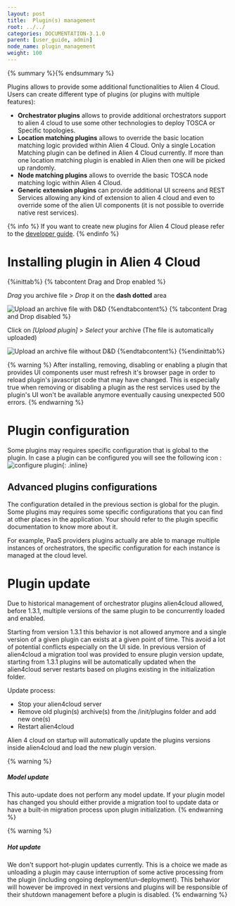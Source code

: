 ```yaml
---
layout: post
title:  Plugin(s) management
root: ../../
categories: DOCUMENTATION-3.1.0
parent: [user_guide, admin]
node_name: plugin_management
weight: 100
---
```


{% summary %}{% endsummary %}

Plugins allows to provide some additional functionalities to Alien 4 Cloud. Users can create different type of plugins (or plugins with multiple features):

* __Orchestrator plugins__ allows to provide additional orchestrators support to alien 4 cloud to use some other technologies to deploy TOSCA or Specific topologies.
* __Location matching plugins__ allows to override the basic location matching logic provided within Alien 4 Cloud. Only a single Location Matching plugin can be defined in Alien 4 Cloud currently. If more than one location matching plugin is enabled in Alien then one will be picked up randomly.
* __Node matching plugins__ allows to override the basic TOSCA node matching logic within Alien 4 Cloud.
* __Generic extension plugins__ can provide additional UI screens and REST Services allowing any kind of extension to alien 4 cloud and even to override some of the alien UI components (it is not possible to override native rest services).

{% info %}
If you want to create new plugins for Alien 4 Cloud please refer to the [developer guide](#/developer_guide/index.html).
{% endinfo %}

# Installing plugin in Alien 4 Cloud

{%inittab%}
{% tabcontent Drag and Drop enabled %}

*Drag* you archive file > *Drop* it on the **dash dotted** area

![Upload an archive file with D&D](../../images/3.1.0/user_guide/admin/plugin_management.png)
{%endtabcontent%}
{% tabcontent Drag and Drop disabled %}

Click on *[Upload plugin]* > *Select* your archive (The file is automatically uploaded)

![Upload an archive file without D&D](../../images/user_guide/upload-plugin-wihout-drag-and-drop.png)
{%endtabcontent%}
{%endinittab%}

{% warning %}
After installing, removing, disabling or enabling a plugin that provides UI components user must refresh it's browser page in order to reload plugin's javascript code that may have changed.
This is especially true when removing or disabling a plugin as the rest services used by the plugin's UI won't be available anymore eventually causing unexpected 500 errors.
{% endwarning %}

# Plugin configuration

Some plugins may requires specific configuration that is global to the plugin. In case a plugin can be configured you will see the following icon : ![configure plugin](../../images/3.1.0/user_guide/admin/plugin_global_configuration.png){: .inline}

## Advanced plugins configurations

The configuration detailed in the previous section is global for the plugin. Some plugins may requires some specific configurations that you can find at other places in the application. Your should refer to the plugin specific documentation to know more about it.

For example, PaaS providers plugins actually are able to manage multiple instances of orchestrators, the specific configuration for each instance is managed at the cloud level.

# Plugin update

Due to historical management of orchestrator plugins alien4cloud allowed, before 1.3.1, multiple versions of the same plugin to be concurrently loaded and enabled.

Starting from version 1.3.1 this behavior is not allowed anymore and a single version of a given plugin can exists at a given point of time. This avoid a lot of potential conflicts especially on the UI side.
In previous version of alien4cloud a migration tool was provided to ensure plugin version update, starting from 1.3.1 plugins will be automatically updated when the alien4cloud server restarts based on plugins existing in the initialization folder.

Update process:
 - Stop your alien4cloud server
 - Remove old plugin(s) archive(s) from the /init/plugins folder and add new one(s)
 - Restart alien4cloud

Alien 4 cloud on startup will automatically update the plugins versions inside alien4cloud and load the new plugin version.

{% warning %}
<h5>Model update</h5>
This auto-update does not perform any model update. If your plugin model has changed you should either provide a migration tool to update data or have a built-in migration process upon plugin initialization.
{% endwarning %}

{% warning %}
<h5>Hot update</h5>
We don't support hot-plugin updates currently. This is a choice we made as unloading a plugin may cause interruption of some active processing from the plugin (including ongoing deployment/un-deployment).
This behavior will however be improved in next versions and plugins will be responsible of their shutdown management before a plugin is disabled.
{% endwarning %}
